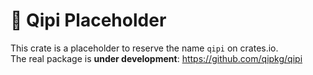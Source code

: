 # 🦉 Qipi Placeholder

This crate is a placeholder to reserve the name `qipi` on crates.io.  
The real package is **under development**: https://github.com/qipkg/qipi
